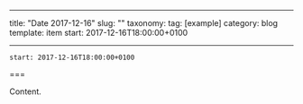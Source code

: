 
---
title: "Date 2017-12-16"
slug: ""
taxonomy:
tag: [example]
category: blog
template: item
start: 2017-12-16T18:00:00+0100

---

``start: 2017-12-16T18:00:00+0100``

===

Content.
